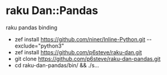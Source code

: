 # raku Dan::Pandas
raku pandas binding

- zef install https://github.com/niner/Inline-Python.git --exclude="python3"
- zef install https://github.com/p6steve/raku-dan.git
- git clone https://github.com/p6steve/raku-dan-pandas.git
- cd raku-dan-pandas/bin/ && ./s...
